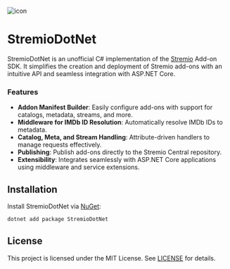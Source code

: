 ![icon](https://github.com/user-attachments/assets/0211f3c2-4440-4114-9653-c5e4492b5dbe)

# StremioDotNet

StremioDotNet is an unofficial C# implementation of the [Stremio](https://www.stremio.com/) Add-on SDK. It simplifies the creation and deployment of Stremio add-ons with an intuitive API and seamless integration with ASP.NET Core.

### Features

- **Addon Manifest Builder**: Easily configure add-ons with support for catalogs, metadata, streams, and more.
- **Middleware for IMDb ID Resolution**: Automatically resolve IMDb IDs to metadata.
- **Catalog, Meta, and Stream Handling**: Attribute-driven handlers to manage requests effectively.
- **Publishing**: Publish add-ons directly to the Stremio Central repository.
- **Extensibility**: Integrates seamlessly with ASP.NET Core applications using middleware and service extensions.

## Installation

Install StremioDotNet via [NuGet](https://www.nuget.org/packages/StremioDotNet):

```bash
dotnet add package StremioDotNet
```

## License

This project is licensed under the MIT License. See [LICENSE](https://github.com/VerityIncorporated/StremioDotNet/blob/main/LICENSE) for details.
